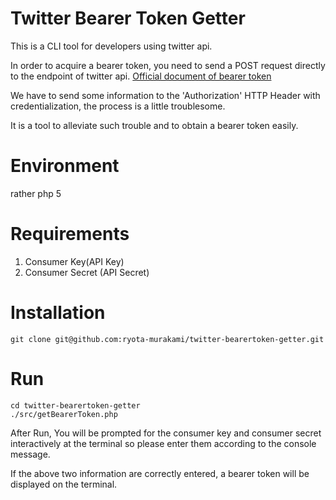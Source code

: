 # Twitter Bearer Token Getter

This is a CLI tool for developers using twitter api.

In order to acquire a bearer token, you need to send a POST request directly to the endpoint of twitter api.
[Official document of bearer token](https://dev.twitter.com/oauth/reference/post/oauth2/token)

We have to send some information to the 'Authorization' HTTP Header with credentialization, the process is a little troublesome.

It is a tool to alleviate such trouble and to obtain a bearer token easily.

# Environment
rather php 5

# Requirements
1. Consumer Key(API Key)
2. Consumer Secret (API Secret)

# Installation

```
git clone git@github.com:ryota-murakami/twitter-bearertoken-getter.git
```

# Run

```
cd twitter-bearertoken-getter
./src/getBearerToken.php
```

After Run,
You will be prompted for the consumer key and consumer secret interactively at the terminal so please enter them according to the console message.

If the above two information are correctly entered, a bearer token will be displayed on the terminal.
